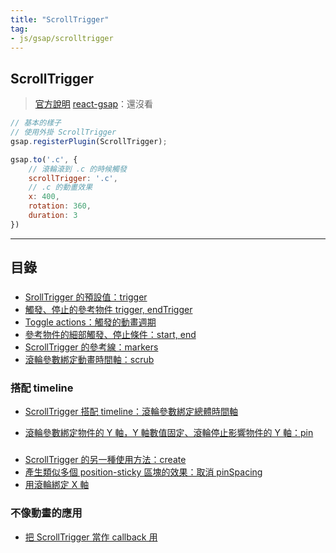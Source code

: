 ```yaml
---
title: "ScrollTrigger"
tag: 
- js/gsap/scrolltrigger
---
```


##  ScrollTrigger
>[官方說明](https://greensock.com/docs/v3/Plugins/ScrollTrigger)
>[react-gsap](https://bitworking.github.io/react-gsap/src-components-scroll-trigger#basic-usage)：還沒看
```js
// 基本的樣子
// 使用外掛 ScrollTrigger
gsap.registerPlugin(ScrollTrigger);

gsap.to('.c', {
	// 滾輪滾到 .c 的時候觸發
	scrollTrigger: '.c',
	// .c 的動畫效果
	x: 400,
	rotation: 360,
	duration: 3
})
```

---

## 目錄
### 
- [SrollTrigger 的預設值：trigger](SrollTrigger%20的預設值：trigger.md)
- [觸發、停止的參考物件 trigger, endTrigger](觸發、停止的參考物件%20trigger,%20endTrigger.md)
- [Toggle actions：觸發的動畫週期](Toggle%20actions：觸發的動畫週期.md)
- [參考物件的細部觸發、停止條件：start, end](參考物件的細部觸發、停止條件：start,%20end.md)
- [ScrollTrigger 的參考線：markers](ScrollTrigger%20的參考線：markers.md)
- [滾輪參數綁定動畫時間軸：scrub](滾輪參數綁定動畫時間軸：scrub.md)

### 搭配 timeline
- [ScrollTrigger 搭配 timeline：滾輪參數綁定總體時間軸](ScrollTrigger%20搭配%20timeline：滾輪參數綁定總體時間軸.md)

- [滾輪參數綁定物件的 Y 軸，Y 軸數值固定、滾輪停止影響物件的 Y 軸：pin](滾輪參數綁定物件的%20Y%20軸，Y%20軸數值固定、滾輪停止影響物件的%20Y%20軸：pin.md)

###
- [ScrollTrigger 的另一種使用方法：create](ScrollTrigger%20的另一種使用方法：create.md)
- [產生類似多個 position-sticky 區塊的效果：取消 pinSpacing](產生類似多個%20position-sticky%20區塊的效果：取消%20pinSpacing.md)
- [用滾輪綁定 X 軸](用滾輪綁定%20X%20軸.md)

### 不像動畫的應用
- [把 ScrollTrigger 當作 callback 用](把%20ScrollTrigger%20當作%20callback%20用.md)

